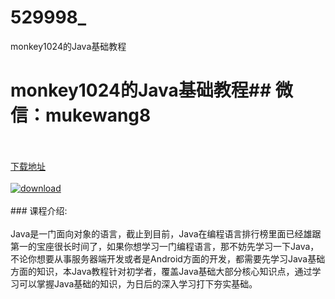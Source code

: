 # 529998_
monkey1024的Java基础教程
# monkey1024的Java基础教程## 微信：mukewang8
<br/></br>[下载地址](http://www.36tz.cn/article/529998 "下载地址")
<br/></br>[![download](http://36tz.cn/muke_img/2020_01_1-57.png "下载地址")](http://www.36tz.cn/article/529998 "下载地址")
<br/></br>### 课程介绍:<br/></br>Java是一门面向对象的语言，截止到目前，Java在编程语言排行榜里面已经雄踞第一的宝座很长时间了，如果你想学习一门编程语言，那不妨先学习一下Java，不论你想要从事服务器端开发或者是Android方面的开发，都需要先学习Java基础方面的知识，本Java教程针对初学者，覆盖Java基础大部分核心知识点，通过学习可以掌握Java基础的知识，为日后的深入学习打下夯实基础。


